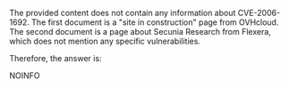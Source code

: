 The provided content does not contain any information about CVE-2006-1692. The first document is a "site in construction" page from OVHcloud. The second document is a page about Secunia Research from Flexera, which does not mention any specific vulnerabilities.

Therefore, the answer is:

NOINFO
